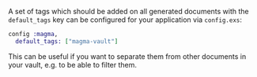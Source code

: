
A set of tags which should be added on all generated documents with the `default_tags` key can be configured for your application via `config.exs`:

```elixir
config :magma,  
  default_tags: ["magma-vault"]
```

This can be useful if you want to separate them from other documents in your vault, e.g. to be able to filter them.

